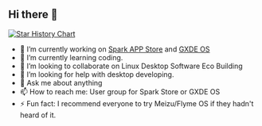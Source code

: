 ## Hi there 👋

<!--
**shenmo7192/shenmo7192** is a ✨ _special_ ✨ repository because its `README.md` (this file) appears on your GitHub profile.

Here are some ideas to get you started:
-->
<a href="https://github.com/carterli">
  <picture>
    <source media="(prefers-color-scheme: dark)" srcset="https://github-readme-stats.vercel.app/api?username=shenmo7192&show_icons=true&theme=tokyonight" />
    <source media="(prefers-color-scheme: light)" srcset="https://github-readme-stats.vercel.app/api?username=shenmo7192&show_icons=true" />
    <img alt="Star History Chart" src="https://github-readme-stats.vercel.app/api?username=shenmo7192&show_icons=true" />
  </picture>
</a>

- 🔭 I’m currently working on [Spark APP Store](https://github.com/spark-store-project/) and [GXDE OS](https://github.com/GXDE-OS/)
- 🌱 I’m currently learning coding. 
- 👯 I’m looking to collaborate on Linux Desktop Software Eco Building
- 🤔 I’m looking for help with desktop developing.
- 💬 Ask me about anything
- 📫 How to reach me: User group for Spark Store or GXDE OS
- ⚡ Fun fact: I recommend everyone to try Meizu/Flyme OS if they hadn't heard of it.

